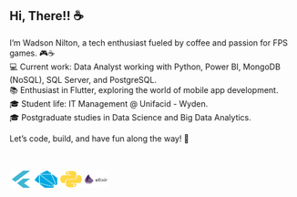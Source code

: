 ## Hi, There!! :coffee:
I’m Wadson Nilton, a tech enthusiast fueled by coffee and passion for FPS games. 🎮☕<br>
💻 Current work: Data Analyst working with Python, Power BI, MongoDB (NoSQL), SQL Server, and PostgreSQL.<br>
📚 Enthusiast in Flutter, exploring the world of mobile app development.<br>
🎓 Student life: IT Management @ Unifacid - Wyden.<br>
🎓 Postgraduate studies in Data Science and Big Data Analytics.<br>

Let’s code, build, and have fun along the way! 🚀
 <br>
 <br>
<div style="display: inline_block"><br>
  <img align="center" alt="Wad-flutter" height="30" width="40" src="https://raw.githubusercontent.com/devicons/devicon/master/icons/flutter/flutter-plain.svg">
   <img align="center" alt="Wad-dart" height="30" width="40" src="https://raw.githubusercontent.com/devicons/devicon/master/icons/dart/dart-plain.svg">
  <img align="center" alt="Wad-Py" height="30" width="40" src="https://raw.githubusercontent.com/devicons/devicon/master/icons/python/python-plain.svg">
   <img align="center" alt="Wad-dj" height="30" width="40" src="https://raw.githubusercontent.com/devicons/devicon/master/icons/elixir/elixir-original-wordmark.svg">
</div>
  

